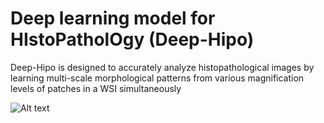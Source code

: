 # Deep learning model for HIstoPatholOgy (Deep-Hipo)
Deep-Hipo is designed to accurately analyze histopathological images by learning multi-scale morphological patterns from various magnification levels of patches in a WSI simultaneously

![Alt text](Deep-Hipo/figures/.png?raw=true "Framework")
